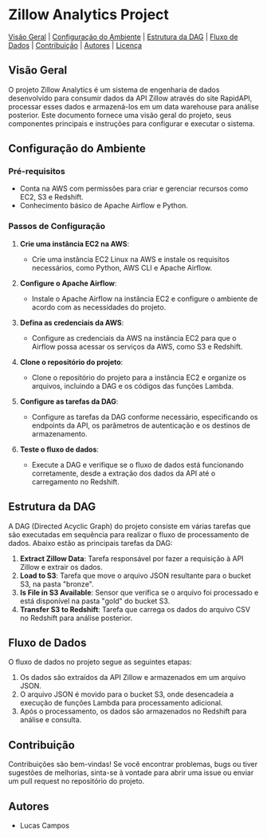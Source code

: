 # Zillow Analytics Project

[Visão Geral](#visão-geral) | [Configuração do Ambiente](#configuração-do-ambiente) | [Estrutura da DAG](#estrutura-da-dag) | [Fluxo de Dados](#fluxo-de-dados) | [Contribuição](#contribuição) | [Autores](#autores) | [Licença](#licença)

## Visão Geral

O projeto Zillow Analytics é um sistema de engenharia de dados desenvolvido para consumir dados da API Zillow através do site RapidAPI, processar esses dados e armazená-los em um data warehouse para análise posterior. Este documento fornece uma visão geral do projeto, seus componentes principais e instruções para configurar e executar o sistema.

## Configuração do Ambiente

### Pré-requisitos

- Conta na AWS com permissões para criar e gerenciar recursos como EC2, S3 e Redshift.
- Conhecimento básico de Apache Airflow e Python.

### Passos de Configuração

1. **Crie uma instância EC2 na AWS**:
   - Crie uma instância EC2 Linux na AWS e instale os requisitos necessários, como Python, AWS CLI e Apache Airflow.

2. **Configure o Apache Airflow**:
   - Instale o Apache Airflow na instância EC2 e configure o ambiente de acordo com as necessidades do projeto.

3. **Defina as credenciais da AWS**:
   - Configure as credenciais da AWS na instância EC2 para que o Airflow possa acessar os serviços da AWS, como S3 e Redshift.

4. **Clone o repositório do projeto**:
   - Clone o repositório do projeto para a instância EC2 e organize os arquivos, incluindo a DAG e os códigos das funções Lambda.

5. **Configure as tarefas da DAG**:
   - Configure as tarefas da DAG conforme necessário, especificando os endpoints da API, os parâmetros de autenticação e os destinos de armazenamento.

6. **Teste o fluxo de dados**:
   - Execute a DAG e verifique se o fluxo de dados está funcionando corretamente, desde a extração dos dados da API até o carregamento no Redshift.

## Estrutura da DAG

A DAG (Directed Acyclic Graph) do projeto consiste em várias tarefas que são executadas em sequência para realizar o fluxo de processamento de dados. Abaixo estão as principais tarefas da DAG:

1. **Extract Zillow Data**: Tarefa responsável por fazer a requisição à API Zillow e extrair os dados.
2. **Load to S3**: Tarefa que move o arquivo JSON resultante para o bucket S3, na pasta "bronze".
3. **Is File in S3 Available**: Sensor que verifica se o arquivo foi processado e está disponível na pasta "gold" do bucket S3.
4. **Transfer S3 to Redshift**: Tarefa que carrega os dados do arquivo CSV no Redshift para análise posterior.

## Fluxo de Dados

O fluxo de dados no projeto segue as seguintes etapas:

1. Os dados são extraídos da API Zillow e armazenados em um arquivo JSON.
2. O arquivo JSON é movido para o bucket S3, onde desencadeia a execução de funções Lambda para processamento adicional.
3. Após o processamento, os dados são armazenados no Redshift para análise e consulta.

## Contribuição

Contribuições são bem-vindas! Se você encontrar problemas, bugs ou tiver sugestões de melhorias, sinta-se à vontade para abrir uma issue ou enviar um pull request no repositório do projeto.

## Autores

- Lucas Campos
